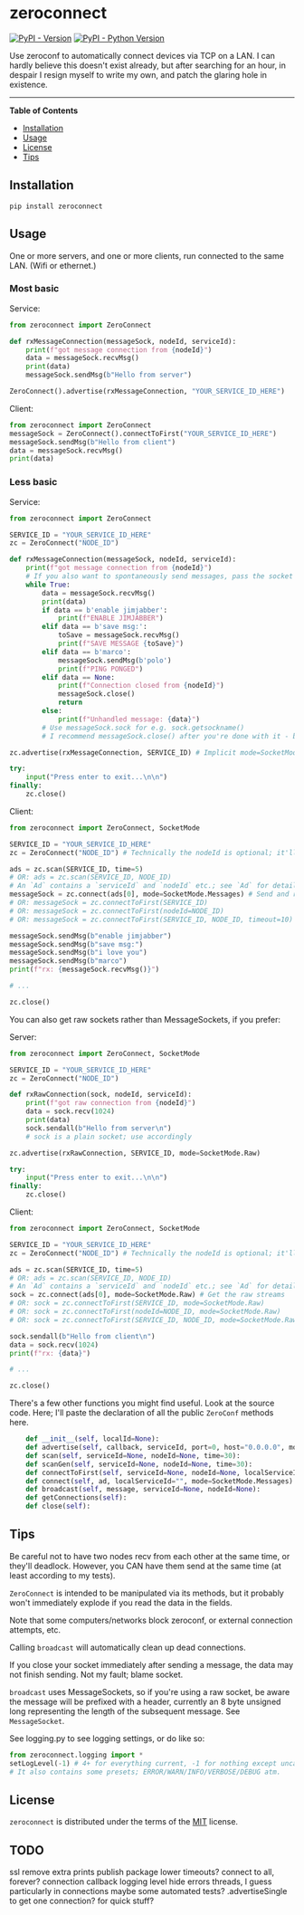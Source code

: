 # zeroconnect

[![PyPI - Version](https://img.shields.io/pypi/v/zeroconnect.svg)](https://pypi.org/project/zeroconnect)
[![PyPI - Python Version](https://img.shields.io/pypi/pyversions/zeroconnect.svg)](https://pypi.org/project/zeroconnect)

Use zeroconf to automatically connect devices via TCP on a LAN.
I can hardly believe this doesn't exist already, but after searching for an hour, in despair I resign myself to write my own, and patch the glaring hole in existence.

-----

**Table of Contents**

- [Installation](#installation)
- [Usage](#usage)
- [License](#license)
- [Tips](#tips)

## Installation

```console
pip install zeroconnect
```

## Usage

One or more servers, and one or more clients, run connected to the same LAN.  (Wifi or ethernet.)

### Most basic

Service:
```python
from zeroconnect import ZeroConnect

def rxMessageConnection(messageSock, nodeId, serviceId):
    print(f"got message connection from {nodeId}")
    data = messageSock.recvMsg()
    print(data)
    messageSock.sendMsg(b"Hello from server")

ZeroConnect().advertise(rxMessageConnection, "YOUR_SERVICE_ID_HERE")
```

Client:
```python
from zeroconnect import ZeroConnect
messageSock = ZeroConnect().connectToFirst("YOUR_SERVICE_ID_HERE")
messageSock.sendMsg(b"Hello from client")
data = messageSock.recvMsg()
print(data)
```

### Less basic

Service:
```python
from zeroconnect import ZeroConnect

SERVICE_ID = "YOUR_SERVICE_ID_HERE"
zc = ZeroConnect("NODE_ID")

def rxMessageConnection(messageSock, nodeId, serviceId):
    print(f"got message connection from {nodeId}")
    # If you also want to spontaneously send messages, pass the socket to e.g. another thread.
    while True:
        data = messageSock.recvMsg()
        print(data)
        if data == b'enable jimjabber':
            print(f"ENABLE JIMJABBER")
        elif data == b'save msg:':
            toSave = messageSock.recvMsg()
            print(f"SAVE MESSAGE {toSave}")
        elif data == b'marco':
            messageSock.sendMsg(b'polo')
            print(f"PING PONGED")
        elif data == None:
            print(f"Connection closed from {nodeId}")
            messageSock.close()
            return
        else:
            print(f"Unhandled message: {data}")
        # Use messageSock.sock for e.g. sock.getsockname()
        # I recommend messageSock.close() after you're done with it - but it'll get closed on zc.close(), at least

zc.advertise(rxMessageConnection, SERVICE_ID) # Implicit mode=SocketMode.Messages

try:
    input("Press enter to exit...\n\n")
finally:
    zc.close()
```

Client:
```python
from zeroconnect import ZeroConnect, SocketMode

SERVICE_ID = "YOUR_SERVICE_ID_HERE"
zc = ZeroConnect("NODE_ID") # Technically the nodeId is optional; it'll assign you a random UUID

ads = zc.scan(SERVICE_ID, time=5)
# OR: ads = zc.scan(SERVICE_ID, NODE_ID)
# An `Ad` contains a `serviceId` and `nodeId` etc.; see `Ad` for details
messageSock = zc.connect(ads[0], mode=SocketMode.Messages) # Send and receive messages; the default mode
# OR: messageSock = zc.connectToFirst(SERVICE_ID)
# OR: messageSock = zc.connectToFirst(nodeId=NODE_ID)
# OR: messageSock = zc.connectToFirst(SERVICE_ID, NODE_ID, timeout=10)

messageSock.sendMsg(b"enable jimjabber")
messageSock.sendMsg(b"save msg:")
messageSock.sendMsg(b"i love you")
messageSock.sendMsg(b"marco")
print(f"rx: {messageSock.recvMsg()}")

# ...

zc.close()
```

You can also get raw sockets rather than MessageSockets, if you prefer:

Server:
```python
from zeroconnect import ZeroConnect, SocketMode

SERVICE_ID = "YOUR_SERVICE_ID_HERE"
zc = ZeroConnect("NODE_ID")

def rxRawConnection(sock, nodeId, serviceId):
    print(f"got raw connection from {nodeId}")
    data = sock.recv(1024)
    print(data)
    sock.sendall(b"Hello from server\n")
    # sock is a plain socket; use accordingly

zc.advertise(rxRawConnection, SERVICE_ID, mode=SocketMode.Raw)

try:
    input("Press enter to exit...\n\n")
finally:
    zc.close()
```

Client:
```python
from zeroconnect import ZeroConnect, SocketMode

SERVICE_ID = "YOUR_SERVICE_ID_HERE"
zc = ZeroConnect("NODE_ID") # Technically the nodeId is optional; it'll assign you a random UUID

ads = zc.scan(SERVICE_ID, time=5)
# OR: ads = zc.scan(SERVICE_ID, NODE_ID)
# An `Ad` contains a `serviceId` and `nodeId` etc.; see `Ad` for details
sock = zc.connect(ads[0], mode=SocketMode.Raw) # Get the raw streams
# OR: sock = zc.connectToFirst(SERVICE_ID, mode=SocketMode.Raw)
# OR: sock = zc.connectToFirst(nodeId=NODE_ID, mode=SocketMode.Raw)
# OR: sock = zc.connectToFirst(SERVICE_ID, NODE_ID, mode=SocketMode.Raw, timeout=10)

sock.sendall(b"Hello from client\n")
data = sock.recv(1024)
print(f"rx: {data}")

# ...

zc.close()
```

There's a few other functions you might find useful.  Look at the source code.
Here; I'll paste the declaration of all the public `ZeroConf` methods here.

```python
    def __init__(self, localId=None):
    def advertise(self, callback, serviceId, port=0, host="0.0.0.0", mode=SocketMode.Messages):
    def scan(self, serviceId=None, nodeId=None, time=30):
    def scanGen(self, serviceId=None, nodeId=None, time=30):
    def connectToFirst(self, serviceId=None, nodeId=None, localServiceId="", mode=SocketMode.Messages, timeout=30):
    def connect(self, ad, localServiceId="", mode=SocketMode.Messages):
    def broadcast(self, message, serviceId=None, nodeId=None):
    def getConnections(self):
    def close(self):
```

## Tips

Be careful not to have two nodes recv from each other at the same time, or they'll deadlock.
However, you CAN have them send at the same time (at least according to my tests).

`ZeroConnect` is intended to be manipulated via its methods, but it probably won't immediately explode if you
read the data in the fields.

Note that some computers/networks block zeroconf, or external connection attempts, etc.

Calling `broadcast` will automatically clean up dead connections.

If you close your socket immediately after sending a message, the data may not finish sending.  Not my fault; blame socket.

`broadcast` uses MessageSockets, so if you're using a raw socket, be aware the message will be prefixed with a header, currently
an 8 byte unsigned long representing the length of the subsequent message.  See `MessageSocket`.

See logging.py to see logging settings, or do like so:
```python
from zeroconnect.logging import *
setLogLevel(-1) # 4+ for everything current, -1 for nothing except uncaught exceptions
# It also contains some presets; ERROR/WARN/INFO/VERBOSE/DEBUG atm.
```

## License

`zeroconnect` is distributed under the terms of the [MIT](https://spdx.org/licenses/MIT.html) license.

## TODO
ssl
remove extra prints
publish package
lower timeouts?
connect to all, forever?
    connection callback
logging level
    hide errors
        threads, I guess
        particularly in connections
maybe some automated tests?
.advertiseSingle to get one connection?  for quick stuff?